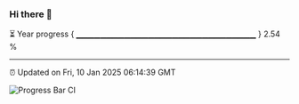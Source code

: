 ### Hi there 👋

⏳ Year progress { ▁▁▁▁▁▁▁▁▁▁▁▁▁▁▁▁▁▁▁▁▁▁▁▁▁▁▁▁▁▁ } 2.54 %

---

⏰ Updated on Fri, 10 Jan 2025 06:14:39 GMT

![Progress Bar CI](https://github.com/Shyam-Makwana/GitHub-Actions-Demo/workflows/Progress%20Bar%20CI/badge.svg)
